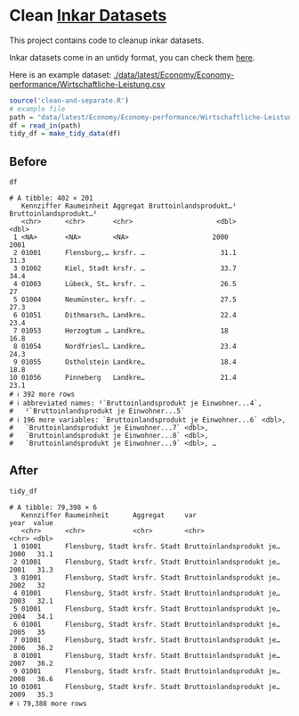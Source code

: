 
# Clean [Inkar Datasets](https://www.inkar.de/)

This project contains code to cleanup inkar datasets.

Inkar datasets come in an untidy format, you can check them
[here](https://www.inkar.de/WizardStart).

Here is an example dataset:
[./data/latest/Economy/Economy-performance/Wirtschaftliche-Leistung.csv](./data/latest/Economy/Economy-performance/Wirtschaftliche-Leistung.csv)

``` r
source('clean-and-separate.R')
# example file
path = "data/latest/Economy/Economy-performance/Wirtschaftliche-Leistung.csv"
df = read_in(path)
tidy_df = make_tidy_data(df)
```

## Before

``` r
df
```

    # A tibble: 402 × 201
       Kennziffer Raumeinheit Aggregat Bruttoinlandsprodukt…¹ Bruttoinlandsprodukt…²
       <chr>      <chr>       <chr>                     <dbl>                  <dbl>
     1 <NA>       <NA>        <NA>                     2000                   2001  
     2 01001      Flensburg,… krsfr. …                   31.1                   31.3
     3 01002      Kiel, Stadt krsfr. …                   33.7                   34.4
     4 01003      Lübeck, St… krsfr. …                   26.5                   27  
     5 01004      Neumünster… krsfr. …                   27.5                   27.3
     6 01051      Dithmarsch… Landkre…                   22.4                   23.4
     7 01053      Herzogtum … Landkre…                   18                     16.8
     8 01054      Nordfriesl… Landkre…                   23.4                   24.3
     9 01055      Ostholstein Landkre…                   18.4                   18.8
    10 01056      Pinneberg   Landkre…                   21.4                   23.1
    # ℹ 392 more rows
    # ℹ abbreviated names: ¹​`Bruttoinlandsprodukt je Einwohner...4`,
    #   ²​`Bruttoinlandsprodukt je Einwohner...5`
    # ℹ 196 more variables: `Bruttoinlandsprodukt je Einwohner...6` <dbl>,
    #   `Bruttoinlandsprodukt je Einwohner...7` <dbl>,
    #   `Bruttoinlandsprodukt je Einwohner...8` <dbl>,
    #   `Bruttoinlandsprodukt je Einwohner...9` <dbl>, …

## After

``` r
tidy_df
```

    # A tibble: 79,398 × 6
       Kennziffer Raumeinheit      Aggregat     var                      year  value
       <chr>      <chr>            <chr>        <chr>                    <chr> <dbl>
     1 01001      Flensburg, Stadt krsfr. Stadt Bruttoinlandsprodukt je… 2000   31.1
     2 01001      Flensburg, Stadt krsfr. Stadt Bruttoinlandsprodukt je… 2001   31.3
     3 01001      Flensburg, Stadt krsfr. Stadt Bruttoinlandsprodukt je… 2002   32  
     4 01001      Flensburg, Stadt krsfr. Stadt Bruttoinlandsprodukt je… 2003   32.1
     5 01001      Flensburg, Stadt krsfr. Stadt Bruttoinlandsprodukt je… 2004   34.1
     6 01001      Flensburg, Stadt krsfr. Stadt Bruttoinlandsprodukt je… 2005   35  
     7 01001      Flensburg, Stadt krsfr. Stadt Bruttoinlandsprodukt je… 2006   36.2
     8 01001      Flensburg, Stadt krsfr. Stadt Bruttoinlandsprodukt je… 2007   36.2
     9 01001      Flensburg, Stadt krsfr. Stadt Bruttoinlandsprodukt je… 2008   36.6
    10 01001      Flensburg, Stadt krsfr. Stadt Bruttoinlandsprodukt je… 2009   35.3
    # ℹ 79,388 more rows
